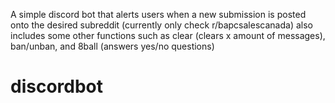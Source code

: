 A simple discord bot that alerts users when a new submission is posted onto the desired subreddit (currently only check r/bapcsalescanada)
also includes some other functions such as clear (clears x amount of messages), ban/unban, and 8ball (answers yes/no questions)
# discordbot
